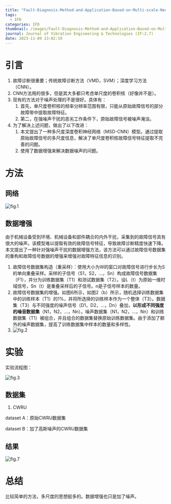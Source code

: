 ```yaml
---
title: "Fault-Diagnosis-Method-and-Application-Based-on-Multi‑scale-Neural-Network-and-Data Enhancement-for-Strong-Noise"
tags:
  - IFD
categories: IFD
thumbnail: /images/Fault-Diagnosis-Method-and-Application-Based-on-Multi‑scale-Neural-Network-and-Data-Enhancement-for-Strong-Noise/fig.3.png
journal: Journal of Vibration Engineering & Technologies (IF:2.7)
date: 2023-11-09 23:02:19
---
```


# 引言

1. 故障诊断很重要；传统故障诊断方法（VMD，SVM）；深度学习方法（CNN）。
2. CNN方法用的很多，但是其大多都只考虑单尺度的卷积核（好像并不是）。
3. 现有的方法对于噪声处理的不是很好。具体有：
   1. 首先，单尺度卷积核的频率分辨率范围有限，只能从原始故障信号的部分故障带中提取故障特征。
   2. 第二，在强噪声干扰的恶劣工作条件下，原始故障信号被噪声淹没。
4. 为了解决上述问题，做出了以下改进：
   1. 本文提出了一种多尺度深度卷积神经网络（MSD-CNN）模型。通过提取原始故障信号的多尺度信息，解决了单尺度卷积核故障信号特征提取不完善的问题。
   2. 使用了数据增强来解决数据噪声的问题。



# 方法

## 网络

![fig.1](/images/Fault-Diagnosis-Method-and-Application-Based-on-Multi‑scale-Neural-Network-and-Data-Enhancement-for-Strong-Noise/fig.1.png)

## 数据增强

由于机械设备受到环境、机械设备和部件耦合的内外干扰，采集到的故障信号具有很大的噪声。该模型难以提取有效的故障信号特征，导致故障诊断精度快速下降。本文提出了一种针对强噪声干扰的数据增强方法，该方法可以通过故障信号数据集的重构和故障信号数据的增强来增强对故障特征信息的识别。

1. 故障信号数据集构造（重采样）：使用大小为W的窗口对故障信号进行步长为S的单向重叠采样。采样的子信号（S1，S2，…，Sn）构成故障信号数据集（F1），并分为训练数据集（T1）和测试数据集（T2）。设L（t）为原始一维时域信号，Sn（t）是重叠采样后的子信号。n是子信号样本的数量。
2. 故障信号数据集的增强。如图6所示，如图2（b）所示，随机选择训练数据集中的训练样本（T1）的1%，并将所选择的训练样本作为一个整体（T3）。数据集（T3）与不同强度的噪声信号（D1，D2，…，Dn）叠加，**以形成不同强度的噪音数据集**（N1，N2，…，Nn）。噪声数据集（N1，N2，…，Nn）和训练数据集（T1）被组合，并且组合的数据集替换原始训练数据集。由于添加了额外的噪声数据集，提高了训练数据集中样本的数量和多样性。
2. ![fig.2](/images/Fault-Diagnosis-Method-and-Application-Based-on-Multi‑scale-Neural-Network-and-Data-Enhancement-for-Strong-Noise/fig.2.png)

# 实验

实验流程图：

![fig.3](/images/Fault-Diagnosis-Method-and-Application-Based-on-Multi‑scale-Neural-Network-and-Data-Enhancement-for-Strong-Noise/fig.3.png)

## 数据集

1. CWRU

dataset A：原始CWRU数据集

dataset B：加了高斯噪声的CWRU数据集

## 结果

![fig.7](/images/Fault-Diagnosis-Method-and-Application-Based-on-Multi-scale-Neural-Network-and-Data-Enhancement-for-Strong-Noise/fig.7.png)

# 总结

比较简单的方法，多尺度的思想挺多的。数据增强也只是加了噪声。
